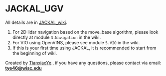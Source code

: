 # JACKAL_UGV 
All details are in [JACKAL_wiki](https://github.com/fuwafuwaboom/JACKAL_UGV/wiki).  
1. For 2D lidar navigation based on the move_base algorithm, please look directly at module `3.Navigation` in the wiki.  
2. For VIO using OpenVINS, please see module `5.VIO` in the wiki.  
3. If this is your first time using JACKAL, it is recommended to start from the beginning of wiki.

Created by [TianxiaoYe](https://github.com/fuwafuwaboom)., if you have any questions, please contact via email: **tye46@wisc.edu**
